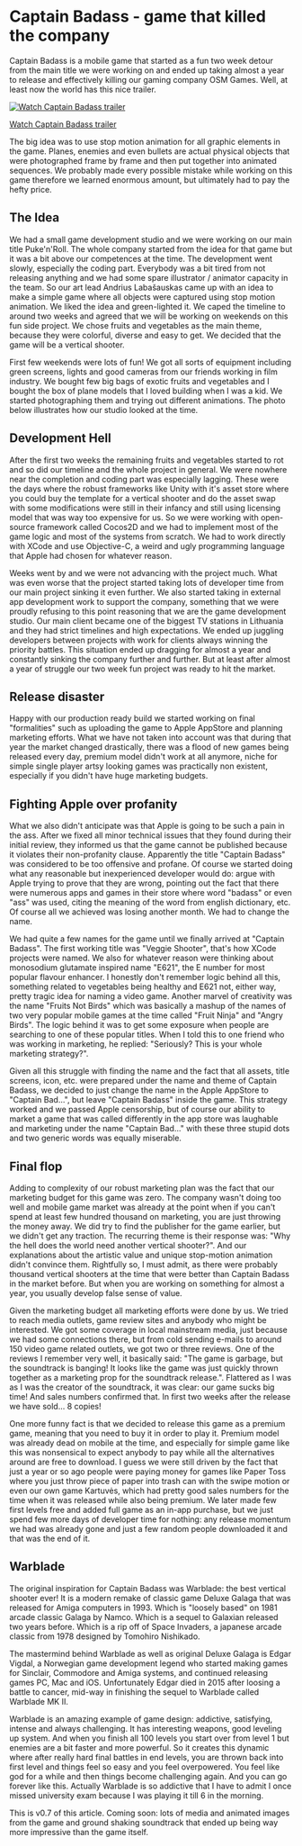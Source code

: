 # Captain Badass - game that killed the company

Captain Badass is a mobile game that started as a fun two week detour from the main title we were working on and ended up taking almost a year to release and effectively killing our gaming company OSM Games. Well, at least now the world has this nice trailer.

[![Watch Captain Badass trailer](https://img.youtube.com/vi/-pWfKEBP4Rc/0.jpg)](https://www.youtube.com/watch?v=-pWfKEBP4Rc)

[Watch Captain Badass trailer](https://www.youtube.com/watch?v=-pWfKEBP4Rc)

The big idea was to use stop motion animation for all graphic elements in the game. Planes, enemies and even bullets are actual physical objects that were photographed frame by frame and then put together into animated sequences. We probably made every possible mistake while working on this game therefore we learned enormous amount, but ultimately had to pay the hefty price.

## The Idea

We had a small game development studio and we were working on our main title Puke'n'Roll. The whole company started from the idea for that game but it was a bit above our competences at the time. The development went slowly, especially the coding part. Everybody was a bit tired from not releasing anything and we had some spare illustrator / animator capacity in the team. So our art lead Andrius Labašauskas came up with an idea to make a simple game where all objects were captured using stop motion animation. We liked the idea and green-lighted it. We caped the timeline to around two weeks and agreed that we will be working on weekends on this fun side project. We chose fruits and vegetables as the main theme, because they were colorful, diverse and easy to get. We decided that the game will be a vertical shooter.

First few weekends were lots of fun! We got all sorts of equipment including green screens, lights and good cameras from our friends working in film industry. We bought few big bags of exotic fruits and vegetables and I bought the box of plane models that I loved building when I was a kid. We started photographing them and trying out different animations. The photo below illustrates how our studio looked at the time.

<!-- Photos OSM Games studio -->

## Development Hell

After the first two weeks the remaining fruits and vegetables started to rot and so did our timeline and the whole project in general. We were nowhere near the completion and coding part was especially lagging. These were the days where the robust frameworks like Unity with it's asset store where you could buy the template for a vertical shooter and do the asset swap with some modifications were still in their infancy and still using licensing model that was way too expensive for us. So we were working with open-source framework called Cocos2D and we had to implement most of the game logic and most of the systems from scratch. We had to work directly with XCode and use Objective-C, a weird and ugly programming language that Apple had chosen for whatever reason.

Weeks went by and we were not advancing with the project much. What was even worse that the project started taking lots of developer time from our main project sinking it even further. We also started taking in external app development work to support the company, something that we were proudly refusing to this point reasoning that we are the game development studio. Our main client became one of the biggest TV stations in Lithuania and they had strict timelines and high expectations. We ended up juggling developers between projects with work for clients always winning the priority battles. This situation ended up dragging for almost a year and constantly sinking the company further and further. But at least after almost a year of struggle our two week fun project was ready to hit the market.


## Release disaster

Happy with our production ready build we started working on final "formalities" such as uploading the game to Apple AppStore and planning marketing efforts. What we have not taken into account was that during that year the market changed drastically, there was a flood of new games being released every day, premium model didn't work at all anymore, niche for simple single player artsy looking games was practically non existent, especially if you didn't have huge marketing budgets.


## Fighting Apple over profanity

What we also didn't anticipate was that Apple is going to be such a pain in the ass. After we fixed all minor technical issues that they found during their initial review, they informed us that the game cannot be published because it violates their non-profanity clause. Apparently the title "Captain Badass" was considered to be too offensive and profane. Of course we started doing what any reasonable but inexperienced developer would do: argue with Apple trying to prove that they are wrong, pointing out the fact that there were numerous apps and games in their store where word "badass" or even "ass" was used, citing the meaning of the word from english dictionary, etc. Of course all we achieved was losing another month. We had to change the name.

<!-- Photos of Captain Badass logo -->

We had quite a few names for the game until we finally arrived at "Captain Badass". The first working title was "Veggie Shooter", that's how XCode projects were named. We also for whatever reason were thinking about monosodium glutamate inspired name "E621", the E number for most popular flavour enhancer. I honestly don't remember logic behind all this, something related to vegetables being healthy and E621 not, either way, pretty tragic idea for naming a video game. Another marvel of creativity was the name "Fruits Not Birds" which was basically a mashup of the names of two very popular mobile games at the time called "Fruit Ninja" and "Angry Birds". The logic behind it was to get some exposure when people are searching to one of these popular titles. When I told this to one friend who was working in marketing, he replied: "Seriously? This is your whole marketing strategy?".

Given all this struggle with finding the name and the fact that all assets, title screens, icon, etc. were prepared under the name and theme of Captain Badass, we decided to just change the name in the Apple AppStore to "Captain Bad...", but leave "Captain Badass" inside the game. This strategy worked and we passed Apple censorship, but of course our ability to market a game that was called differently in the app store was laughable and marketing under the name "Captain Bad..." with these three stupid dots and two generic words was equally miserable.


## Final flop

Adding to complexity of our robust marketing plan was the fact that our marketing budget for this game was zero. The company wasn't doing too well and mobile game market was already at the point when if you can't spend at least few hundred thousand on marketing, you are just throwing the money away. We did try to find the publisher for the game earlier, but we didn't get any traction. The recurring theme is their response was: "Why the hell does the world need another vertical shooter?". And our explanations about the artistic value and unique stop-motion animation didn't convince them. Rightfully so, I must admit, as there were probably thousand vertical shooters at the time that were better than Captain Badass in the market before. But when you are working on something for almost a year, you usually develop false sense of value.

Given the marketing budget all marketing efforts were done by us. We tried to reach media outlets, game review sites and anybody who might be interested. We got some coverage in local mainstream media, just because we had some connections there, but from cold sending e-mails to around 150 video game related outlets, we got two or three reviews. One of the reviews I remember very well, it basically said: "The game is garbage, but the soundtrack is banging! It looks like the game was just quickly thrown together as a marketing prop for the soundtrack release.". Flattered as I was as I was the creator of the soundtrack, it was clear: our game sucks big time! And sales numbers confirmed that. In first two weeks after the release we have sold... 8 copies!

One more funny fact is that we decided to release this game as a premium game, meaning that you need to buy it in order to play it. Premium model was already dead on mobile at the time, and especially for simple game like this was nonsensical to expect anybody to pay while all the alternatives around are free to download. I guess we were still driven by the fact that just a year or so ago people were paying money for games like Paper Toss where you just throw piece of paper into trash can with the swipe motion or even our own game Kartuvės, which had pretty good sales numbers for the time when it was released while also being premium. We later made few first levels free and added full game as an in-app purchase, but we just spend few more days of developer time for nothing: any release momentum we had was already gone and just a few random people downloaded it and that was the end of it.


## Warblade

The original inspiration for Captain Badass was Warblade: the best vertical shooter ever! It is a modern remake of classic game Deluxe Galaga that was released for Amiga computers in 1993. Which is "loosely based" on 1981 arcade classic Galaga by Namco. Which is a sequel to Galaxian released two years before. Which is a rip off of Space Invaders, a japanese arcade classic from 1978 designed by Tomohiro Nishikado.

<!-- images of: Warblade, Delue Galaga, Galaga, Galaxian, Space Invaders -->

The mastermind behind Warblade as well as original Deluxe Galaga is Edgar Vigdal, a Norwegian game development legend who started making games for Sinclair, Commodore and Amiga systems, and continued releasing games PC, Mac and iOS. Unfortunately Edgar died in 2015 after loosing a battle to cancer, mid-way in finishing the sequel to Warblade called Warblade MK II.

<!-- Screenshots of warblade -->

Warblade is an amazing example of game design: addictive, satisfying, intense and always challenging. It has interesting weapons, good leveling up system. And when you finish all 100 levels you start over from level 1 but enemies are a bit faster and more powerful. So it creates this dynamic where after really hard final battles in end levels, you are thrown back into first level and things feel so easy and you feel overpowered. You feel like god for a while and then things become challenging again. And you can go forever like this. Actually Warblade is so addictive that I have to admit I once missed university exam because I was playing it till 6 in the morning.

<!-- ## Visual concept, ## Soundtrack, ## Level design, ## The icon, ## Achievements -->

This is v0.7 of this article. Coming soon: lots of media and animated images from the game and ground shaking soundtrack that ended up being way more impressive than the game itself.